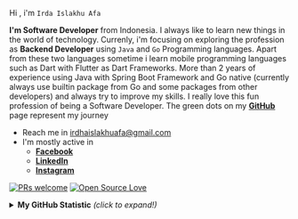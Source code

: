 Hi , i'm `Irda Islakhu Afa`

<b>I'm Software Developer</b> from Indonesia. I always like to learn new things in the world of technology. Currenly, i'm focusing on exploring the profession as <b>Backend Developer</b> using `Java` and `Go` Programming languages. Apart from these two languages sometime i learn mobile programming languages such as Dart with Flutter as Dart Frameworks. More than 2 years of experience using Java with Spring Boot Framework and Go native (currently always use builtin package from Go and some packages from other developers) and always try to improve my skills. I really love this fun profession of being a Software Developer. The green dots on my [**GitHub**](https://github.com/irdaislakhuafa) page represent my journey

- Reach me in irdhaislakhuafa@gmail.com
- I'm mostly active in 
	- **[Facebook](https://web.facebook.com/irda.irda.3597)**
	- **[LinkedIn](https://www.linkedin.com/in/irda-islakhu-afa-b305a521a/)**
	- **[Instagram](https://www.instagram.com/irdaislakhu/)**

[![PRs welcome](https://img.shields.io/badge/PRs-welcome-brightgreen.svg?style=flat&logo=github)](https://github.com/irdaislakhuafa) [![Open Source Love](https://badges.frapsoft.com/os/v2/open-source.svg?v=103)](https://github.com/irdaislakhuafa)

<details>
<summary><b>My GitHub Statistic</b> <i>(click to expand!)</i></summary>
<br>


![Irda Islakhu Afa's github stats](https://github-readme-stats.vercel.app/api?username=irdaislakhuafa&show_icons=true&count_private=true&theme=dark)

</details>
